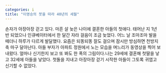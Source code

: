 ```yaml
---
categories: i
title: "이영승의 붓을 따라 40년의 세월"
---
```

손자가 아장아장 걷고 있다. 마흔 살 늦은 나이에 결혼한 아들의 첫애다. 태어난 지 1년 반 되었으나 인큐베이터에서 한 달간 자라 걸음이 조금 늦었다. 어느 날 조마조마 발을 떼더니 하루가 다르게 발달했다. 요즘은 되똥되똥 잘도 걸으며 잠시만 방심하면 천방지축 마구 달아난다. 아들 부자가 아파트 정원에서 노는 모습을 며느리가 동영상을 찍어 보내왔다. 얼마나 신기한지 보고 또 봐도 한 폭의 그림이다.나는 29세에 결혼해 첫딸을 낳고 32세에 아들을 낳았다. 첫돌을 지내고 아장아장 걷기 시작한 아들이 그토록 귀엽고 신기할 수 없었다.